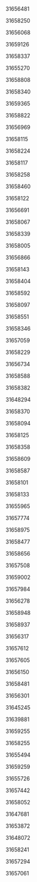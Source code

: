 31656481

31658250

31656068

31659126

31658337

31655270

31658808

31658340

31659365

31658822

31656969

31658115

31658224

31658117

31658258

31658460

31658122

31656691

31658067

31658339

31658005

31656866

31658143

31658404

31658592

31658097

31658551

31658346

31657059

31658229

31656734

31658588

31658382

31648294

31658370

31658094

31658125

31658358

31658609

31658587

31658101

31658133

31655965

31657774

31658975

31658477

31658656

31657508

31659002

31657984

31656278

31658948

31658937

31656317

31657612

31657605

31656150

31658481

31656301

31645245

31639881

31659255

31658255

31655494

31659259

31655726

31657442

31658052

31647681

31653872

31648072

31658241

31657294

31657061


